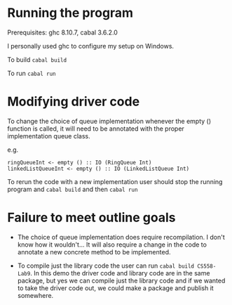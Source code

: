 # Running the program

Prerequisites: ghc 8.10.7, cabal 3.6.2.0

I personally used ghc to configure my setup on Windows.

To build
`cabal build`

To run
`cabal run`


# Modifying driver code

To change the choice of queue implementation whenever the empty () function is called, it will need to be annotated with the proper implementation queue class.

e.g.
```
ringQueueInt <- empty () :: IO (RingQueue Int)
linkedListQueueInt <- empty () :: IO (LinkedListQueue Int)
```

To rerun the code with a new implementation user should stop the running program and `cabal build` and then `cabal run`


# Failure to meet outline goals 

- The choice of queue implementation does require recompilation. I don't know how it wouldn't... It will also require a change in the code to annotate a new concrete method to be implemented.

- To compile just the library code the user can run `cabal build CS558-Lab9`. In this demo the driver code and library code are in the same package, but yes we can compile just the library code and if we wanted to take the driver code out, we could make a package and publish it somewhere.